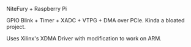 NiteFury + Raspberry Pi 

GPIO Blink + Timer + XADC + VTPG + DMA over PCIe. Kinda a bloated project.

Uses Xilinx's XDMA Driver with modification to work on ARM.
